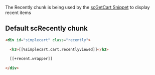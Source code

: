 The Recently chunk is being used by the [scGetCart Snippet](../Snippets/scGetCart) to display recent items

## Default scRecently chunk

```` html
<div id="simplecart" class="recently">
  
  <h3>[[%simplecart.cart.recentlyviewed]]</h3>
  
  [[+recent.wrapper]]
  
</div>
```` 